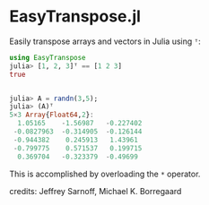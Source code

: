 # EasyTranspose.jl

Easily transpose arrays and vectors in Julia using `ᵀ`:

```julia
using EasyTranspose
julia> [1, 2, 3]ᵀ == [1 2 3]
true


julia> A = randn(3,5);
julia> (A)ᵀ
5×3 Array{Float64,2}:
  1.05165    -1.56987   -0.227402
 -0.0827963  -0.314905  -0.126144
 -0.944382    0.245913   1.43961
 -0.799775    0.571537   0.199715
  0.369704   -0.323379  -0.49699
```


This is accomplished by overloading the `*` operator.


credits: Jeffrey Sarnoff, Michael K. Borregaard
